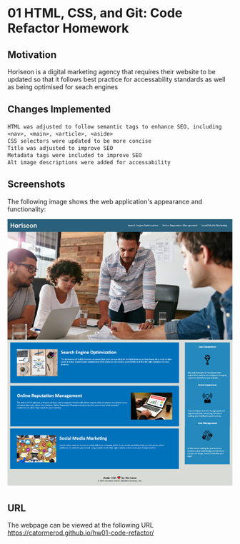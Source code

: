 # 01 HTML, CSS, and Git: Code Refactor Homework

## Motivation

Horiseon is a digital marketing agency that requires their website to be updated so that it follows best practice for accessability standards as well as being optimised for seach engines

## Changes Implemented

```
HTML was adjusted to follow semantic tags to enhance SEO, including <nav>, <main>, <article>, <aside>
CSS selectors were updated to be more concise
Title was adjusted to improve SEO
Metadata tags were included to improve SEO
Alt image descriptions were added for accessability
```

## Screenshots

The following image shows the web application's appearance and functionality:

![The Horiseon webpage includes a navigation bar, a header image, and cards with text and images at the bottom of the page.](./Assets/hw01-code-refactor-horiseon.png)

## URL
The webpage can be viewed at the following URL <https://catormerod.github.io/hw01-code-refactor/>